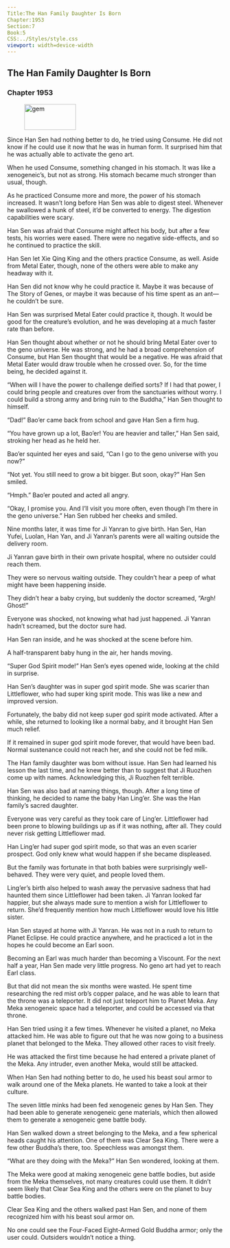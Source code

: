 ```yaml
---
Title:The Han Family Daughter Is Born 
Chapter:1953 
Section:7 
Book:5 
CSS:../Styles/style.css 
viewport: width=device-width
---
```

  
## The Han Family Daughter Is Born
### Chapter 1953
  
<figure>
	<img src="../Images/gem.gif" alt="gem" id="gem" width="120" height="60" />
</figure>
  

  
Since Han Sen had nothing better to do, he tried using Consume. He did not know if he could use it now that he was in human form. It surprised him that he was actually able to activate the geno art.

When he used Consume, something changed in his stomach. It was like a xenogeneic’s, but not as strong. His stomach became much stronger than usual, though.

As he practiced Consume more and more, the power of his stomach increased. It wasn’t long before Han Sen was able to digest steel. Whenever he swallowed a hunk of steel, it’d be converted to energy. The digestion capabilities were scary.

Han Sen was afraid that Consume might affect his body, but after a few tests, his worries were eased. There were no negative side-effects, and so he continued to practice the skill.

Han Sen let Xie Qing King and the others practice Consume, as well. Aside from Metal Eater, though, none of the others were able to make any headway with it.

Han Sen did not know why he could practice it. Maybe it was because of The Story of Genes, or maybe it was because of his time spent as an ant—he couldn’t be sure.

Han Sen was surprised Metal Eater could practice it, though. It would be good for the creature’s evolution, and he was developing at a much faster rate than before.

Han Sen thought about whether or not he should bring Metal Eater over to the geno universe. He was strong, and he had a broad comprehension of Consume, but Han Sen thought that would be a negative. He was afraid that Metal Eater would draw trouble when he crossed over. So, for the time being, he decided against it.

“When will I have the power to challenge deified sorts? If I had that power, I could bring people and creatures over from the sanctuaries without worry. I could build a strong army and bring ruin to the Buddha,” Han Sen thought to himself.

“Dad!” Bao’er came back from school and gave Han Sen a firm hug.

“You have grown up a lot, Bao’er! You are heavier and taller,” Han Sen said, stroking her head as he held her.

Bao’er squinted her eyes and said, “Can I go to the geno universe with you now?”

“Not yet. You still need to grow a bit bigger. But soon, okay?” Han Sen smiled.

“Hmph.” Bao’er pouted and acted all angry.

“Okay, I promise you. And I’ll visit you more often, even though I’m there in the geno universe.” Han Sen rubbed her cheeks and smiled.

Nine months later, it was time for Ji Yanran to give birth. Han Sen, Han Yufei, Luolan, Han Yan, and Ji Yanran’s parents were all waiting outside the delivery room.

Ji Yanran gave birth in their own private hospital, where no outsider could reach them.

They were so nervous waiting outside. They couldn’t hear a peep of what might have been happening inside.

They didn’t hear a baby crying, but suddenly the doctor screamed, “Argh! Ghost!”

Everyone was shocked, not knowing what had just happened. Ji Yanran hadn’t screamed, but the doctor sure had.

Han Sen ran inside, and he was shocked at the scene before him.

A half-transparent baby hung in the air, her hands moving.

“Super God Spirit mode!” Han Sen’s eyes opened wide, looking at the child in surprise.

Han Sen’s daughter was in super god spirit mode. She was scarier than Littleflower, who had super king spirit mode. This was like a new and improved version.

Fortunately, the baby did not keep super god spirit mode activated. After a while, she returned to looking like a normal baby, and it brought Han Sen much relief.

If it remained in super god spirit mode forever, that would have been bad. Normal sustenance could not reach her, and she could not be fed milk.

The Han family daughter was bom without issue. Han Sen had learned his lesson the last time, and he knew better than to suggest that Ji Ruozhen come up with names. Acknowledging this, Ji Ruozhen felt terrible.

Han Sen was also bad at naming things, though. After a long time of thinking, he decided to name the baby Han Ling’er. She was the Han family’s sacred daughter.

Everyone was very careful as they took care of Ling’er. Littleflower had been prone to blowing buildings up as if it was nothing, after all. They could never risk getting Littleflower mad.

Han Ling’er had super god spirit mode, so that was an even scarier prospect. God only knew what would happen if she became displeased.

But the family was fortunate in that both babies were surprisingly well-behaved. They were very quiet, and people loved them.

Ling’er’s birth also helped to wash away the pervasive sadness that had haunted them since Littleflower had been taken. Ji Yanran looked far happier, but she always made sure to mention a wish for Littleflower to return. She’d frequently mention how much Littleflower would love his little sister.

Han Sen stayed at home with Ji Yanran. He was not in a rush to return to Planet Eclipse. He could practice anywhere, and he practiced a lot in the hopes he could become an Earl soon.

Becoming an Earl was much harder than becoming a Viscount. For the next half a year, Han Sen made very little progress. No geno art had yet to reach Earl class.

But that did not mean the six months were wasted. He spent time researching the red mist orb’s copper palace, and he was able to learn that the throne was a teleporter. It did not just teleport him to Planet Meka. Any Meka xenogeneic space had a teleporter, and could be accessed via that throne.

Han Sen tried using it a few times. Whenever he visited a planet, no Meka attacked him. He was able to figure out that he was now going to a business planet that belonged to the Meka. They allowed other races to visit freely.

He was attacked the first time because he had entered a private planet of the Meka. Any intruder, even another Meka, would still be attacked.

When Han Sen had nothing better to do, he used his beast soul armor to walk around one of the Meka planets. He wanted to take a look at their culture.

The seven little minks had been fed xenogeneic genes by Han Sen. They had been able to generate xenogeneic gene materials, which then allowed them to generate a xenogeneic gene battle body.

Han Sen walked down a street belonging to the Meka, and a few spherical heads caught his attention. One of them was Clear Sea King. There were a few other Buddha’s there, too. Speechless was amongst them.

“What are they doing with the Meka?” Han Sen wondered, looking at them.

The Meka were good at making xenogeneic gene battle bodies, but aside from the Meka themselves, not many creatures could use them. It didn’t seem likely that Clear Sea King and the others were on the planet to buy battle bodies.

Clear Sea King and the others walked past Han Sen, and none of them recognized him with his beast soul armor on.

No one could see the Four-Faced Eight-Armed Gold Buddha armor; only the user could. Outsiders wouldn’t notice a thing.